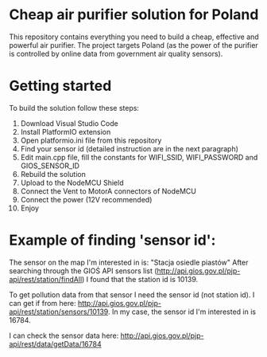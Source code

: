 # Cheap air purifier solution for Poland
This repository contains everything you need to build a cheap, effective and powerful air purifier. The project targets Poland (as the power of the purifier is controlled by online data from government air quality sensors).

# Getting started
To build the solution follow these steps:
1. Download Visual Studio Code
2. Install PlatformIO extension
3. Open platformio.ini file from this repository
5. Find your sensor id (detailed instruction are in the next paragraph) 
6. Edit main.cpp file, fill the constants for WIFI_SSID, WIFI_PASSWORD and GIOS_SENSOR_ID
7. Rebuild the solution
8. Upload to the NodeMCU Shield
9. Connect the Vent to MotorA connectors of NodeMCU
10. Connect the power (12V recommended) 
11. Enjoy

# Example of finding 'sensor id':
The sensor on the map I'm interested in is: "Stacja osiedle piastów"
After searching through the GIOŚ API sensors list (http://api.gios.gov.pl/pjp-api/rest/station/findAll) I found that the station id is 10139.

To get pollution data from that sensor I need the sensor id (not station id). I can get if from here: http://api.gios.gov.pl/pjp-api/rest/station/sensors/10139.
In my case, the sensor id I'm interested in is 16784.

I can check the sensor data here: http://api.gios.gov.pl/pjp-api/rest/data/getData/16784